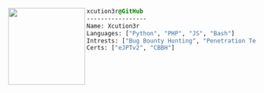 


<div style="display:block;text-align:left"><img align="left" src="https://png.pngtree.com/png-vector/20240314/ourmid/pngtree-medieval-executioner-semi-flat-rgb-color-png-image_11963004.png" border="0" style="width:156px;">
  
  ```css
  xcution3r@GitHub
  -----------------
  Name: Xcution3r
  Languages: ["Python", "PHP", "JS", "Bash"]
  Intrests: ["Bug Bounty Hunting", "Penetration Testing", "Red Teaming"]  
  Certs: ["eJPTv2", "CBBH"]
  ```
</div>



<br />
